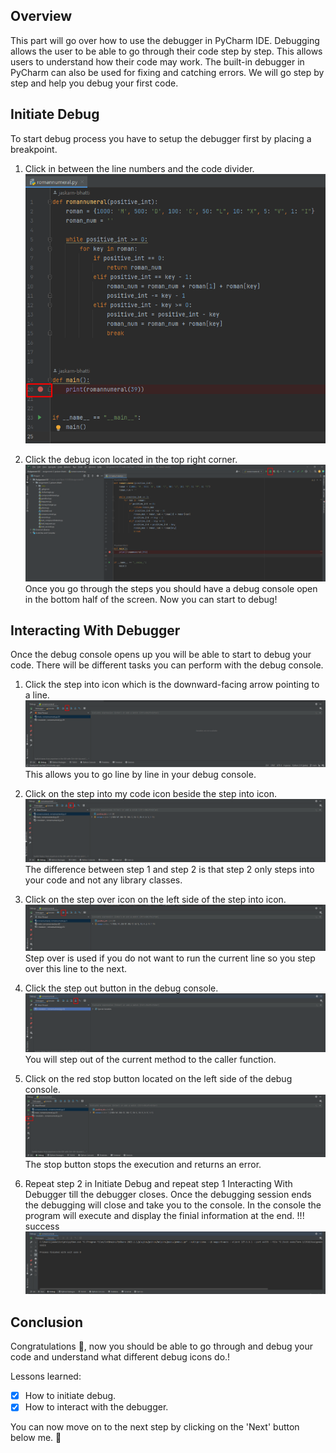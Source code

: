 ## Overview

This part will go over how to use the debugger in PyCharm IDE. Debugging allows the user to be able to go through their code step by step. This allows users to understand how their code may work. The built-in debugger in PyCharm can also be used for fixing and catching errors. We will go step by step and help you debug your first code.  

## Initiate Debug

To start debug process you have to setup the debugger first by placing a breakpoint. 

1. Click in between the line numbers and the code divider.
![Breakpoint](/images/debug-photo/Breakpoint.png)

2. Click the debug icon located in the top right corner.
![Debug Icon](/images/debug-photo/debugicon.png) Once you go through the steps you should have a debug console open in the bottom half of the screen. Now you can start to debug!

## Interacting With Debugger

Once the debug console opens up you will be able to start to debug your code. There will be different tasks you can perform with the debug console.

1. Click the step into icon which is the downward-facing arrow pointing to a line.
![Step Into Icon](/images/debug-photo/stepinto.png)
This allows you to go line by line in your debug console.

2. Click on the step into my code icon beside the step into icon.
![Step Into My Code Icon](/images/debug-photo/stepIntoMyCode.png)
The difference between step 1 and step 2 is that step 2 only steps into your code and not any library classes.

3. Click on the step over icon on the left side of the step into icon.
![Step Over](/images/debug-photo/stepOver.png)
Step over is used if you do not want to run the current line so you step over this line to the next.

4. Click the step out button in the debug console.
![Step Out](/images/debug-photo/stepOut.png)
You will step out of the current method to the caller function.

5. Click on the red stop button located on the left side of the debug console.
![Stop](/images/debug-photo/stop.png)
The stop button stops the execution and returns an error.

6. Repeat step 2 in Initiate Debug and repeat step 1 Interacting With Debugger till the debugger closes.
Once the debugging session ends the debugging will close and take you to the console. In the console the program will execute and display the finial information at the end. 
!!! success
    ![Done](/images/debug-photo/done.png)

## Conclusion

Congratulations 🎉, now you should be able to go through and debug your code and understand what different debug icons do.!

Lessons learned:

- [x] How to initiate debug.
- [x] How to interact with the debugger.

You can now move on to the next step by clicking on the 'Next' button below me. :partying_face:
